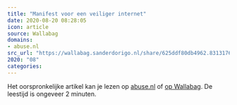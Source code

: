 ```yaml
---
title: "Manifest voor een veiliger internet"
date: 2020-08-20 08:28:05
icon: article
source: Wallabag
domains:
- abuse.nl
src_url: "https://wallabag.sanderdorigo.nl/share/625ddf80db4962.83131764"
2020: "08"
categories:
---
```

Het oorspronkelijke artikel kan je lezen op [abuse.nl](https://www.abuse.nl/manifest/) of [op Wallabag](https://wallabag.sanderdorigo.nl/share/625ddf80db4962.83131764). De leestijd is ongeveer 2 minuten.